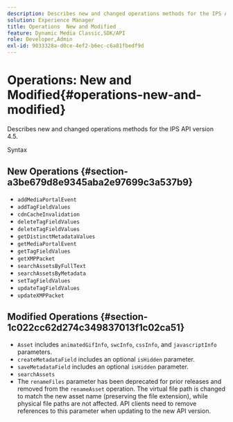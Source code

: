 ```yaml
---
description: Describes new and changed operations methods for the IPS API version 4.5.
solution: Experience Manager
title: Operations  New and Modified
feature: Dynamic Media Classic,SDK/API
role: Developer,Admin
exl-id: 9033328a-d0ce-4ef2-b6ec-c6a81fbedf9d
---
```

# Operations: New and Modified{#operations-new-and-modified}

Describes new and changed operations methods for the IPS API version 4.5.

 Syntax 

## New Operations {#section-a3be679d8e9345aba2e97699c3a537b9}

* `addMediaPortalEvent` 
* `addTagFieldValues` 
* `cdnCacheInvalidation` 
* `deleteTagFieldValues` 
* `deleteTagFieldValues` 
* `getDistinctMetadataValues` 
* `getMediaPortalEvent` 
* `getTagFieldValues` 
* `getXMPPacket` 
* `searchAssetsByFullText` 
* `searchAssetsByMetadata` 
* `setTagFieldValues` 
* `updateTagFieldValues` 
* `updateXMPPacket`

## Modified Operations {#section-1c022cc62d274c349837013f1c02ca51}

* `Asset` includes `animatedGifInfo`, `swcInfo`, `cssInfo`, and `javascriptInfo` parameters. 
* `createMetadataField` includes an optional `isHidden` parameter. 
* `saveMetadataField` includes an optional `isHidden` parameter. 
* `searchAssets`
* The `renameFiles` parameter has been deprecated for prior releases and removed from the `renameAsset` operation. The virtual file path is changed to match the new asset name (preserving the file extension), while physical file paths are not affected. API clients need to remove references to this parameter when updating to the new API version.
